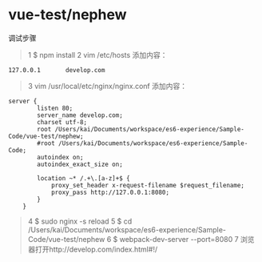 # vue-test/nephew

调试步骤
> 1 $ npm install
> 2 vim /etc/hosts 添加内容：

```
127.0.0.1       develop.com
```

> 3 vim /usr/local/etc/nginx/nginx.conf 添加内容：

```
server {
        listen 80;
        server_name develop.com;
        charset utf-8;
        root /Users/kai/Documents/workspace/es6-experience/Sample-Code/vue-test/nephew;
        #root /Users/kai/Documents/workspace/es6-experience/Sample-Code;
        autoindex on;
        autoindex_exact_size on;

        location ~* /.+\.[a-z]+$ {
            proxy_set_header x-request-filename $request_filename;
            proxy_pass http://127.0.0.1:8080;
        }
    }
```

> 4 $ sudo nginx -s reload 
> 5 $ cd /Users/kai/Documents/workspace/es6-experience/Sample-Code/vue-test/nephew
> 6 $ webpack-dev-server --port=8080
> 7 浏览器打开http://develop.com/index.html#!/
